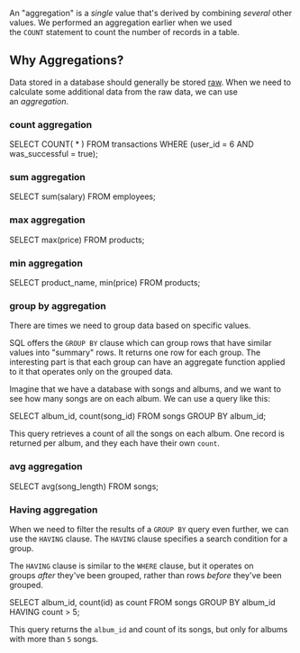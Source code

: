 An "aggregation" is a _single_ value that's derived by combining _several_ other values. We performed an aggregation earlier when we used the `COUNT` statement to count the number of records in a table.

## Why Aggregations?

Data stored in a database should generally be stored [raw](https://wagslane.dev/posts/keep-your-data-raw-at-rest/). When we need to calculate some additional data from the raw data, we can use an _aggregation_.

### count aggregation
SELECT COUNT( * )
  FROM transactions
  WHERE (user_id = 6 AND was_successful = true);
### sum aggregation
SELECT sum(salary)
FROM employees;
### max aggregation
SELECT max(price)
FROM products;
### min aggregation
SELECT product_name, min(price)
FROM products;

### group by aggregation
There are times we need to group data based on specific values.

SQL offers the `GROUP BY` clause which can group rows that have similar values into "summary" rows. It returns one row for each group. The interesting part is that each group can have an aggregate function applied to it that operates only on the grouped data.

Imagine that we have a database with songs and albums, and we want to see how many songs are on each album. We can use a query like this:

SELECT album_id, count(song_id)
FROM songs
GROUP BY album_id;

This query retrieves a count of all the songs on each album. One record is returned per album, and they each have their own `count`.

### avg aggregation
SELECT avg(song_length)
FROM songs;

### Having aggregation
When we need to filter the results of a `GROUP BY` query even further, we can use the `HAVING` clause. The `HAVING` clause specifies a search condition for a group.

The `HAVING` clause is similar to the `WHERE` clause, but it operates on groups _after_ they've been grouped, rather than rows _before_ they've been grouped.

SELECT album_id, count(id) as count
FROM songs
GROUP BY album_id
HAVING count > 5;

This query returns the `album_id` and count of its songs, but only for albums with more than `5` songs.


